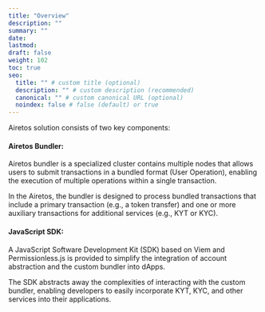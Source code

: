 ```yaml
---
title: "Overview"
description: ""
summary: ""
date:
lastmod:
draft: false
weight: 102
toc: true
seo:
  title: "" # custom title (optional)
  description: "" # custom description (recommended)
  canonical: "" # custom canonical URL (optional)
  noindex: false # false (default) or true
---
```


Airetos solution consists of two key components:

#### Airetos Bundler:

Airetos bundler is a specialized cluster contains multiple nodes that allows users to submit transactions in a bundled format (User Operation), enabling the execution of multiple operations within a single transaction.

In the Airetos, the bundler is designed to process bundled transactions that include a primary transaction (e.g., a token transfer) and one or more auxiliary transactions for additional services (e.g., KYT or KYC).

#### JavaScript SDK:

A JavaScript Software Development Kit (SDK) based on Viem and Permissionless.js is provided to simplify the integration of account abstraction and the custom bundler into dApps.

The SDK abstracts away the complexities of interacting with the custom bundler, enabling developers to easily incorporate KYT, KYC, and other services into their applications.
